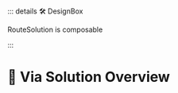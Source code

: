 ::: details 🛠 <dev>DesignBox</dev> 

RouteSolution is composable


:::

# 🔻 <via>Via Solution Overview</via>